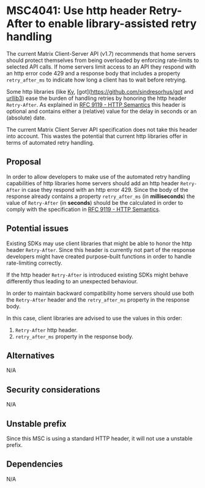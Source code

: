 # MSC4041: Use http header Retry-After to enable library-assisted retry handling

The current Matrix Client-Server API (v1.7) recommends that home servers should protect themselves from
being overloaded by enforcing rate-limits to selected API calls.
If home servers limit access to an API they respond with an http error code 429 and a response body
that includes a property `retry_after_ms` to indicate how long a client has to wait before retrying.

Some http libraries (like [Ky](https://github.com/sindresorhus/ky), [got](https://github.com/sindresorhus/got
and [urllib3](https://urllib3.readthedocs.io/en/stable/reference/urllib3.util.html#urllib3.util.Retry)) ease
the burden of handling retries by honoring the http header `Retry-After`. As explained in 
[RFC 9119 - HTTP Semantics](https://www.rfc-editor.org/rfc/rfc9110#field.retry-after) this header is optional
and contains either a (relative) value for the delay in seconds or an (absolute) date.

The current Matrix Client Server API specification does not take this header into account. This wastes the 
potential that current http libraries offer in terms of automated retry handling.

## Proposal

In order to allow developers to make use of the automated retry handling capabilities of http libraries
home servers should add an http header `Retry-After` in case they respond with an http error 429.
Since the body of the response already contains a property `retry_after_ms` (in __milliseconds__) the value 
of `Retry-After` (in __seconds__) should be the calculated in order to comply with the specification in 
[RFC 9119 - HTTP Semantics](https://www.rfc-editor.org/rfc/rfc9110#field.retry-after).

## Potential issues

Existing SDKs may use client libraries that might be able to honor the http header `Retry-After`. Since 
this header is currently not part of the response developers might have created purpose-built functions
in order to handle rate-limiting correctly.

If the http header `Retry-After` is introduced existing SDKs might behave differently thus leading to an
unexpected behaviour.

In order to maintain backward compatibility home servers should use both the `Retry-After` header and the
`retry_after_ms` property in the response body. 

In this case, client libraries are advised to use the values in this order:

1) `Retry-After` http header.
2) `retry_after_ms` property in the response body.


## Alternatives

N/A


## Security considerations

N/A

## Unstable prefix

Since this MSC is using a standard HTTP header, it will not use a unstable prefix.

## Dependencies

N/A